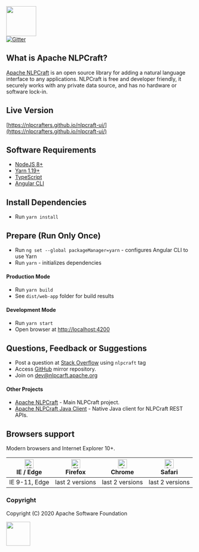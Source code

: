 <img src="https://nlpcraft.org/images/nlpcraft_logo_black.gif" height="80px">
<br>
<a target=_ href="https://gitter.im/apache-nlpcraft/community"><img alt="Gitter" src="https://badges.gitter.im/apache-nlpcraft/community.svg"></a>

## What is Apache NLPCraft?
[Apache NLPCraft](https://nlpcraft.org/) is an open source library for adding a natural language interface to any applications. 
NLPCraft is free and developer friendly, it securely works with any private data source, and has no hardware or software 
lock-in.

## Live Version
[https://nlpcrafters.github.io/nlpcraft-ui/](https://nlpcrafters.github.io/nlpcraft-ui/)

## Software Requirements
- [NodeJS 8+](https://nodejs.org)
- [Yarn 1.19+](https://yarnpkg.com)
- [TypeScript](https://www.typescriptlang.org/)
- [Angular CLI](https://cli.angular.io/)

## Install Dependencies  
 - Run `yarn install`

## Prepare (Run Only Once)
 - Run `ng set --global packageManager=yarn` - configures Angular CLI to use Yarn
 - Run `yarn` - initializes dependencies

#### Production Mode
 - Run `yarn build` 
 - See `dist/web-app` folder for build results 

 
#### Development Mode
 - Run `yarn start` 
 - Open browser at [http://localhost:4200](http://localhost:4200)

## Questions, Feedback or Suggestions
 * Post a question at [Stack Overflow](https://stackoverflow.com/questions/ask) using <code>nlpcraft</code> tag
 * Access [GitHub](https://github.com/apache/incubator-nlpcraft-ui) mirror repository.
 * Join on [dev@nlpcarft.apache.org](mailto:dev@nlpcarft.apache.org)
 
#### Other Projects
- [Apache NLPCraft](https://github.com/apache/incubator-nlpcraft) - Main NLPCraft project.
- [Apache NLPCraft Java Client](https://github.com/apache/incubator-nlpcraft-java-client) - Native Java client for NLPCraft REST APIs.

## Browsers support
Modern browsers and Internet Explorer 10+.

| [<img src="https://raw.githubusercontent.com/alrra/browser-logos/master/src/edge/edge_48x48.png" alt="IE / Edge" width="24px" height="24px" />](http://godban.github.io/browsers-support-badges/)</br>IE / Edge | [<img src="https://raw.githubusercontent.com/alrra/browser-logos/master/src/firefox/firefox_48x48.png" alt="Firefox" width="24px" height="24px" />](http://godban.github.io/browsers-support-badges/)</br>Firefox | [<img src="https://raw.githubusercontent.com/alrra/browser-logos/master/src/chrome/chrome_48x48.png" alt="Chrome" width="24px" height="24px" />](http://godban.github.io/browsers-support-badges/)</br>Chrome | [<img src="https://raw.githubusercontent.com/alrra/browser-logos/master/src/safari/safari_48x48.png" alt="Safari" width="24px" height="24px" />](http://godban.github.io/browsers-support-badges/)</br>Safari |
| --------- | --------- | --------- | --------- |
| IE 9-11, Edge| last 2 versions| last 2 versions| last 2 versions

### Copyright
Copyright (C) 2020 Apache Software Foundation

<img src="https://www.apache.org/img/ASF20thAnniversary.jpg" height="64px">